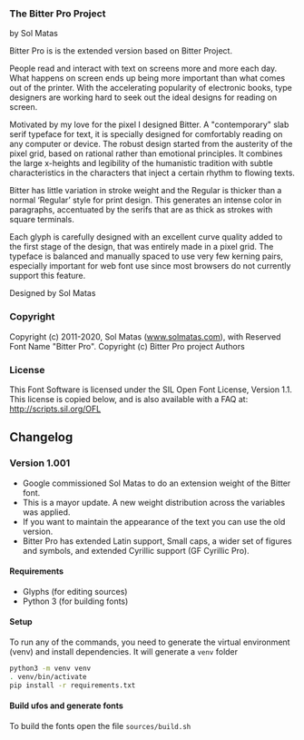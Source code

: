 ### The Bitter Pro Project

by Sol Matas


Bitter Pro is is the extended version based on Bitter Project.

People read and interact with text on screens more and more each day. What happens on screen ends up being more important than what comes out of the printer. With the accelerating popularity of electronic books, type designers are working hard to seek out the ideal designs for reading on screen.

Motivated by my love for the pixel I designed Bitter. A "contemporary" slab serif typeface for text, it is specially designed for comfortably reading on any computer or device. The robust design started from the austerity of the pixel grid, based on rational rather than emotional principles. It combines the large x-heights and legibility of the humanistic tradition with subtle characteristics in the characters that inject a certain rhythm to flowing texts.

Bitter has little variation in stroke weight and the Regular is thicker than a normal ‘Regular’ style for print design. This generates an intense color in paragraphs, accentuated by the serifs that are as thick as strokes with square terminals.

Each glyph is carefully designed with an excellent curve quality added to the first stage of the design, that was entirely made in a pixel grid. The typeface is balanced and manually spaced to use very few kerning pairs, especially important for web font use since most browsers do not currently support this feature.



Designed by Sol Matas


### Copyright

Copyright (c) 2011-2020, Sol Matas (www.solmatas.com), with Reserved Font Name "Bitter Pro". Copyright (c) Bitter Pro project Authors

### License

This Font Software is licensed under the SIL Open Font License, Version 1.1.
This license is copied below, and is also available with a FAQ at:
http://scripts.sil.org/OFL

## Changelog
### Version 1.001
- Google commissioned Sol Matas to do an extension weight of the Bitter font.
- This is a mayor update. A new weight distribution across the variables was applied.
- If you want to maintain the appearance of the text you can use the old version.
- Bitter Pro has extended Latin support, Small caps, a wider set of figures and symbols, and extended Cyrillic support (GF Cyrillic Pro).



#### Requirements

- Glyphs (for editing sources)
- Python 3 (for building fonts)


#### Setup

To run any of the commands, you need to generate the virtual environment (venv) and install dependencies. It will generate a `venv` folder

```bash
python3 -m venv venv
. venv/bin/activate
pip install -r requirements.txt
```


#### Build ufos and generate fonts

To build the fonts open the file `sources/build.sh`

